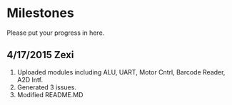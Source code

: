 # Milestones
Please put your progress in here.

## 4/17/2015 Zexi
1. Uploaded modules including ALU, UART, Motor Cntrl, Barcode Reader, A2D Intf.
2. Generated 3 issues.
3. Modified README.MD

##


